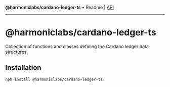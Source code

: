 **@harmoniclabs/cardano-ledger-ts** • Readme \| [API](globals.md)

***

# @harmoniclabs/cardano-ledger-ts

Collection of functions and classes defining the Cardano ledger data structures.

## Installation

```bash
npm install @harmoniclabs/cardano-ledger-ts
```
